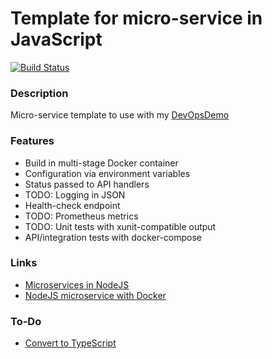 # Template for micro-service in JavaScript #
[![Build Status](https://dev.azure.com/butzist/DevOpsDemo/_apis/build/status/DevOpsDemoTF.DevOpsDemo-template-JavaScript?branchName=master)](https://dev.azure.com/butzist/DevOpsDemo/_build/latest?definitionId=6&branchName=master)

### Description ###
Micro-service template to use with my [DevOpsDemo](https://github.com/DevOpsDemoTF/DevOpsDemo)

### Features ###
* Build in multi-stage Docker container
* Configuration via environment variables
* Status passed to API handlers
* TODO: Logging in JSON
* Health-check endpoint
* TODO: Prometheus metrics
* TODO: Unit tests with xunit-compatible output
* API/integration tests with docker-compose

### Links ###
* [Microservices in NodeJS](https://nodesource.com/blog/microservices-in-nodejs)
* [NodeJS microservice with Docker](https://medium.com/@cramirez92/build-a-nodejs-cinema-microservice-and-deploying-it-with-docker-part-1-7e28e25bfa8b)

### To-Do ###
* [Convert to TypeScript](https://medium.com/javascript-in-plain-english/typescript-with-node-and-express-js-why-when-and-how-eb6bc73edd5d)